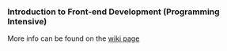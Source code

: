 ### Introduction to Front-end Development (Programming Intensive)
More info can be found on the [wiki page](https://github.com/hackyale/HackYale/wiki/Front-end-Development)
